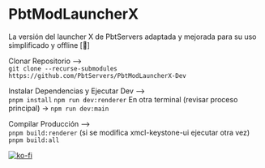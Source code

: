 # PbtModLauncherX

La versión del launcher X de PbtServers adaptada y mejorada para su uso simplificado y offline [🚀]

Clonar Repositorio -->                                                                                                                                           
`git clone --recurse-submodules https://github.com/PbtServers/PbtModLauncherX-Dev`

Instalar Dependencias y Ejecutar Dev -->                                                                                                                         
`pnpm install`
`npm run dev:renderer`
En otra terminal (revisar proceso principal) -> `npm run dev:main`

Compilar Producción -->                                                                                                                                          
`pnpm build:renderer` (si se modifica xmcl-keystone-ui ejecutar otra vez)
`pnpm build:all`


[![ko-fi](https://ko-fi.com/img/githubbutton_sm.svg)](https://ko-fi.com/T6T2CB7E1)
